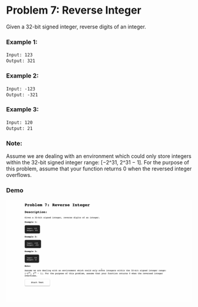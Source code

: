 # Problem 7: Reverse Integer

Given a 32-bit signed integer, reverse digits of an integer.

### Example 1:

```
Input: 123
Output: 321
```

### Example 2:

```
Input: -123
Output: -321
```

### Example 3:

```
Input: 120
Output: 21
```

### Note:
Assume we are dealing with an environment which could only store integers within the 32-bit signed integer range: [−2^31,  2^31 − 1]. For the purpose of this problem, assume that your function returns 0 when the reversed integer overflows.

### Demo
![Problem 7](./problem-7.gif)
